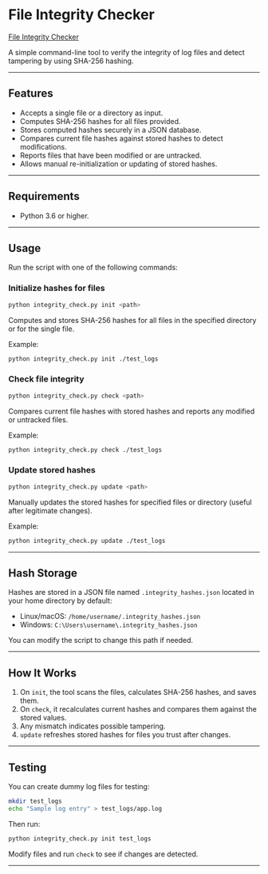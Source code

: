 
# File Integrity Checker

[File Integrity Checker](https://roadmap.sh/projects/file-integrity-checker)

A simple command-line tool to verify the integrity of log files and detect tampering by using SHA-256 hashing.

---

## Features

- Accepts a single file or a directory as input.
- Computes SHA-256 hashes for all files provided.
- Stores computed hashes securely in a JSON database.
- Compares current file hashes against stored hashes to detect modifications.
- Reports files that have been modified or are untracked.
- Allows manual re-initialization or updating of stored hashes.

---

## Requirements

- Python 3.6 or higher.

---

## Usage

Run the script with one of the following commands:

### Initialize hashes for files

```bash
python integrity_check.py init <path>
````

Computes and stores SHA-256 hashes for all files in the specified directory or for the single file.

Example:

```bash
python integrity_check.py init ./test_logs
```

### Check file integrity

```bash
python integrity_check.py check <path>
```

Compares current file hashes with stored hashes and reports any modified or untracked files.

Example:

```bash
python integrity_check.py check ./test_logs
```

### Update stored hashes

```bash
python integrity_check.py update <path>
```

Manually updates the stored hashes for specified files or directory (useful after legitimate changes).

Example:

```bash
python integrity_check.py update ./test_logs
```

---

## Hash Storage

Hashes are stored in a JSON file named `.integrity_hashes.json` located in your home directory by default:

* Linux/macOS: `/home/username/.integrity_hashes.json`
* Windows: `C:\Users\username\.integrity_hashes.json`

You can modify the script to change this path if needed.

---

## How It Works

1. On `init`, the tool scans the files, calculates SHA-256 hashes, and saves them.
2. On `check`, it recalculates current hashes and compares them against the stored values.
3. Any mismatch indicates possible tampering.
4. `update` refreshes stored hashes for files you trust after changes.

---

## Testing

You can create dummy log files for testing:

```bash
mkdir test_logs
echo "Sample log entry" > test_logs/app.log
```

Then run:

```bash
python integrity_check.py init test_logs
```

Modify files and run `check` to see if changes are detected.

---
